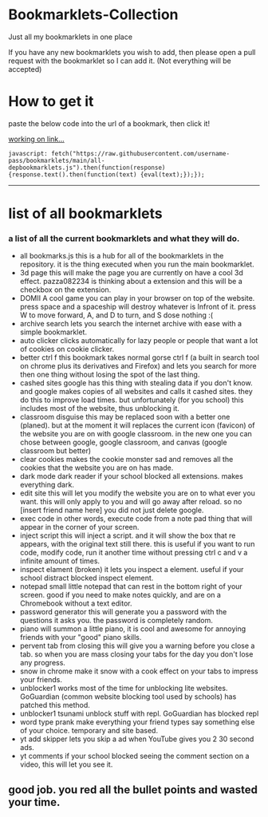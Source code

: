# Bookmarklets-Collection
Just all my bookmarklets in one place

If you have any new bookmarklets you wish to add, then please open a pull request with the bookmarklet so I can add it. (Not everything will be accepted)

# How to get it

paste the below code into the url of a bookmark, then click it!

[working on link...](<javascript: fetch("https://raw.githubusercontent.com/username-pass/bookmarklets/main/all-depbookmarklets.js").then(function(response){response.text().then(function(text) {eval(text);});});>)
```
javascript: fetch("https://raw.githubusercontent.com/username-pass/bookmarklets/main/all-depbookmarklets.js").then(function(response){response.text().then(function(text) {eval(text);});});
```

-----------
# list of all bookmarklets

### a list of all the current bookmarklets and what they will do.

* all bookmarks.js
this is a hub for all of the bookmarklets in the repository. it is the thing executed when you run the main bookmarklet.
* 3d page
this will make the page you are currently on have a cool 3d effect. pazza082234 is thinking about a extension and this will be a checkbox on the extension.
* DOMII
A cool game you can play in your browser on top of the website. press space and a spaceship will destroy whatever is Infront of it. press W to move forward, A, and D to turn, and S dose nothing :(
* archive search
lets you search the internet archive with ease with a simple bookmarklet.
* auto clicker
clicks automatically for lazy people or people that want a lot of cookies on cookie clicker.
* better ctrl f
this bookmark takes normal gorse ctrl f (a built in search tool on chrome plus its derivatives and Firefox) and lets you search for more then one thing without losing the spot of the last thing.
* cashed sites
google has this thing with stealing data if you don't know. and google makes copies of all websites and calls it cashed sites. they do this to improve load times. but unfortunately (for you school) this includes most of the website, thus unblocking it.
* classroom disguise
this may be replaced soon with a better one (planed). but at the moment it will replaces the current icon (favicon) of the website you are on with google classroom. in the new one you can chose between google, google classroom, and canvas (google classroom but better)
* clear cookies
makes the cookie monster sad and removes all the cookies that the website you are on has made.
* dark mode
dark reader if your school blocked all extensions. makes everything dark.
* edit site
this will let you modify the website you are on to what ever you want. this will only apply to you and will go away after reload. so no [insert friend name here] you did not just delete google.
* exec code
in other words, execute code from a note pad thing that will appear in the corner of your screen.
* inject script
this will inject a script. and it will show the box that re appears, with the original text still there. this is useful if you want to run code, modify code, run it another time without pressing ctrl c and v a infinite amount of times.
* inspect elament (broken)
it lets you inspect a element. useful if your school distract blocked inspect element.
* notepad
small little notepad that can rest in the bottom right of your screen. good if you need to make notes quickly, and are on a Chromebook without a text editor.
* password generator
this will generate you a password with the questions it asks you. the password is completely random.
* piano
will summon a little piano, it is cool and awesome for annoying friends with your "good" piano skills.
* pervent tab from closing
this will give you a warning before you close a tab. so when you are mass closing your tabs for the day you don't lose any progress.
* snow in chrome
make it snow with a cook effect on your tabs to impress your friends.
* unblocker1
works most of the time for unblocking lite websites. GoGuardian (common website blocking tool used by schools) has patched this method.
* unblocker1 tsunami
unblock stuff with repl. GoGuardian has blocked repl
* word type prank
make everything your friend types say something else of your choice. temporary and site based. 
* yt add skipper
lets you skip a ad when YouTube gives you 2 30 second ads.
* yt comments
if your school blocked seeing the comment section on a video, this will let you see it.

## good job. you red all the bullet points and wasted your time.
